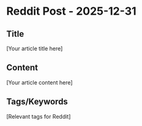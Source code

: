 # Reddit Post - 2025-12-31

## Title
[Your article title here]

## Content
[Your article content here]

## Tags/Keywords
[Relevant tags for Reddit]
